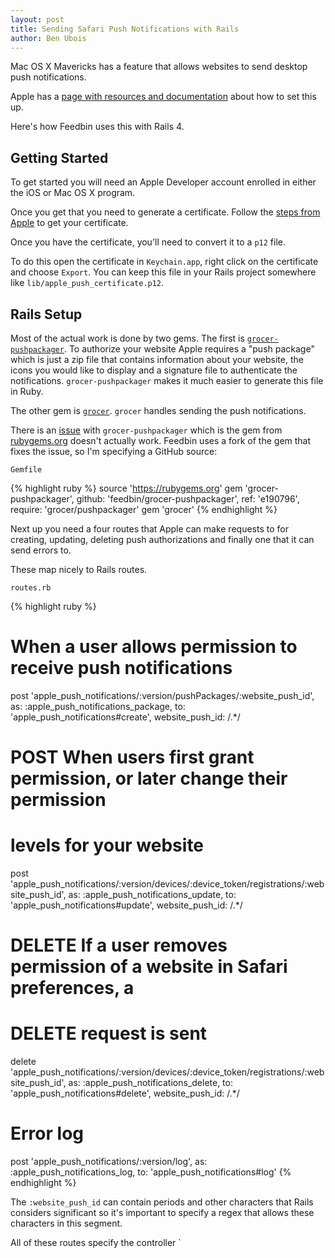 ```yaml
---
layout: post
title: Sending Safari Push Notifications with Rails
author: Ben Ubois
---
```


Mac OS X Mavericks has a feature that allows websites to send desktop push notifications.

Apple has a [page with resources and documentation](https://developer.apple.com/notifications/safari-push-notifications/) about how to set this up.

Here's how Feedbin uses this with Rails 4.

Getting Started
---------------

To get started you will need an Apple Developer account enrolled in either the iOS or Mac OS X program.

Once you get that you need to generate a certificate. Follow the [steps from Apple](https://developer.apple.com/library/mac/documentation/NetworkingInternet/Conceptual/NotificationProgrammingGuideForWebsites/PushNotifications/PushNotifications.html#//apple_ref/doc/uid/TP40013225-CH3-SW33) to get your certificate.

Once you have the certificate, you'll need to convert it to a `p12` file.

To do this open the certificate in `Keychain.app`, right click on the certificate and choose `Export`. You can keep this file in your Rails project somewhere like `lib/apple_push_certificate.p12`.

Rails Setup
-----------

Most of the actual work is done by two gems. The first is [`grocer-pushpackager`](https://github.com/grocer/grocer-pushpackager). To authorize your website Apple requires a "push package" which is just a zip file that contains information about your website, the icons you would like to display and a signature file to authenticate the notifications. `grocer-pushpackager` makes it much easier to generate this file in Ruby.

The other gem is [`grocer`](https://github.com/grocer/grocer). `grocer` handles sending the push notifications.

There is an [issue](https://github.com/grocer/grocer-pushpackager/pull/1) with `grocer-pushpackager` which is the gem from [rubygems.org](http://rubygems.org) doesn't actually work. Feedbin uses a fork of the gem that fixes the issue, so I'm specifying a GitHub source:

`Gemfile`

{% highlight ruby %}
source 'https://rubygems.org'
gem 'grocer-pushpackager',   github: 'feedbin/grocer-pushpackager', ref: 'e190796', require: 'grocer/pushpackager'
gem 'grocer'
{% endhighlight %}

Next up you need a four routes that Apple can make requests to for creating, updating, deleting push authorizations and finally one that it can send errors to.

These map nicely to Rails routes.

`routes.rb`

{% highlight ruby %}
# When a user allows permission to receive push notifications
post 'apple_push_notifications/:version/pushPackages/:website_push_id', as: :apple_push_notifications_package, to: 'apple_push_notifications#create', website_push_id: /.*/

# POST When users first grant permission, or later change their permission
# levels for your website
post 'apple_push_notifications/:version/devices/:device_token/registrations/:website_push_id', as: :apple_push_notifications_update, to: 'apple_push_notifications#update', website_push_id: /.*/

# DELETE If a user removes permission of a website in Safari preferences, a
# DELETE request is sent
delete 'apple_push_notifications/:version/devices/:device_token/registrations/:website_push_id', as: :apple_push_notifications_delete, to: 'apple_push_notifications#delete', website_push_id: /.*/

# Error log
post 'apple_push_notifications/:version/log', as: :apple_push_notifications_log, to: 'apple_push_notifications#log'
{% endhighlight %}

The `:website_push_id` can contain periods and other characters that Rails considers significant so it's important to specify a regex that allows these characters in this segment.

All of these routes specify the controller `